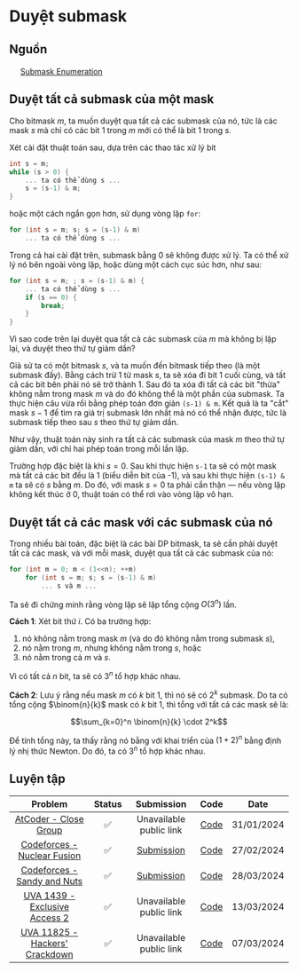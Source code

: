 # Duyệt submask

## Nguồn
<img src="../../../../assets/images/cpalgorithms.ico" width="16" height="16"/> [Submask Enumeration](https://cp-algorithms.com/algebra/all-submasks.html)

## Duyệt tất cả submask của một mask

Cho bitmask $m$, ta muốn duyệt qua tất cả các submask của nó, tức là các mask $s$ mà chỉ có các bit 1 trong $m$ mới có thể là bit 1 trong $s$.

Xét cài đặt thuật toán sau, dựa trên các thao tác xử lý bit

```cpp
int s = m;
while (s > 0) {
    ... ta có thể dùng s ...
    s = (s-1) & m;
}
```

hoặc một cách ngắn gọn hơn, sử dụng vòng lặp `for`:

```cpp
for (int s = m; s; s = (s-1) & m)
    ... ta có thể dùng s ...
```

Trong cả hai cài đặt trên, submask bằng 0 sẽ không được xử lý. Ta có thể xử lý nó bên ngoài vòng lặp, hoặc dùng một cách cục súc hơn, như sau:

```cpp
for (int s = m; ; s = (s-1) & m) {
    ... ta có thể dùng s ...
    if (s == 0) {
        break;
    }
}
```

Vì sao code trên lại duyệt qua tất cả các submask của $m$ mà không bị lặp lại, và duyệt theo thứ tự giảm dần?

Giả sử ta có một bitmask $s$, và ta muốn đến bitmask tiếp theo (là một submask đấy). Bằng cách trừ 1 từ mask $s$, ta sẽ xóa đi bit 1 cuối cùng, và tất cả các bit bên phải nó sẽ trở thành 1. Sau đó ta xóa đi tất cả các bit "thừa" không nằm trong mask $m$ và do đó không thể là một phần của submask. Ta thực hiện câu vừa rồi bằng phép toán đơn giản `(s-1) & m`. Kết quả là ta "cắt" mask $s-1$ để tìm ra giá trị submask lớn nhất mà nó có thể nhận được, tức là submask tiếp theo sau $s$ theo thứ tự giảm dần.

Như vậy, thuật toán này sinh ra tất cả các submask của mask $m$ theo thứ tự giảm dần, với chỉ hai phép toán trong mỗi lần lặp.

Trường hợp đặc biệt là khi $s = 0$. Sau khi thực hiện `s-1` ta sẽ có một mask mà tất cả các bit đều là 1 (biểu diễn bit của -1), và sau khi thực hiện `(s-1) & m` ta sẽ có $s$ bằng $m$. Do đó, với mask $s = 0$ ta phải cẩn thận — nếu vòng lặp không kết thúc ở 0, thuật toán có thể rơi vào vòng lặp vô hạn.

## Duyệt tất cả các mask với các submask của nó

Trong nhiều bài toán, đặc biệt là các bài DP bitmask, ta sẽ cần phải duyệt tất cả các mask, và với mỗi mask, duyệt qua tất cả các submask của nó:

```cpp
for (int m = 0; m < (1<<n); ++m)
    for (int s = m; s; s = (s-1) & m)
        ... s và m ...
```

Ta sẽ đi chứng minh rằng vòng lặp sẽ lặp tổng cộng $O(3^n)$ lần.

**Cách 1**: Xét bit thứ $i$. Có ba trường hợp:

1. nó không nằm trong mask $m$ (và do đó không nằm trong submask $s$),
2. nó nằm trong $m$, nhưng không nằm trong $s$, hoặc
3. nó nằm trong cả $m$ và $s$.

Vì có tất cả $n$ bit, ta sẽ có $3^n$ tổ hợp khác nhau.

**Cách 2**: Lưu ý rằng nếu mask $m$ có $k$ bit 1, thì nó sẽ có $2^k$ submask. Do ta có tổng cộng $\binom{n}{k}$ mask có $k$ bit 1, thì tổng với tất cả các mask sẽ là:

$$\sum_{k=0}^n \binom{n}{k} \cdot 2^k$$

Để tính tổng này, ta thấy rằng nó bằng với khai triển của $(1+2)^n$ bằng định lý nhị thức Newton. Do đó, ta có $3^n$ tổ hợp khác nhau.

## Luyện tập

| Problem | Status | Submission | Code | Date |
| :---: | :-----------: | :---: | :---: | :---: |
| [AtCoder - Close Group](https://atcoder.jp/contests/abc187/tasks/abc187_f) | :white_check_mark: | Unavailable public link | [Code](https://github.com/farmerboy95/CompetitiveProgramming/blob/master/AtCoder/AtCoder187-ABC-F.cpp) | 31/01/2024 |
| [Codeforces - Nuclear Fusion](https://codeforces.com/contest/71/problem/E) | :white_check_mark: | [Submission](https://codeforces.com/contest/71/submission/248432927) | [Code](https://github.com/farmerboy95/CompetitiveProgramming/blob/master/Codeforces/CF71-D2-E.cpp) | 27/02/2024 |
| [Codeforces - Sandy and Nuts](https://codeforces.com/contest/599/problem/E) | :white_check_mark: | [Submission](https://codeforces.com/contest/599/submission/253590555) | [Code](https://github.com/farmerboy95/CompetitiveProgramming/blob/master/Codeforces/CF599-D2-E.cpp) | 28/03/2024 |
| [UVA 1439 - Exclusive Access 2](https://uva.onlinejudge.org/index.php?option=com_onlinejudge&Itemid=8&page=show_problem&problem=4185) | :white_check_mark: | Unavailable public link | [Code](https://github.com/farmerboy95/CompetitiveProgramming/blob/master/UVA/UVA%201439.cpp) | 13/03/2024 |
| [UVA 11825 - Hackers' Crackdown](https://uva.onlinejudge.org/index.php?option=com_onlinejudge&Itemid=8&page=show_problem&problem=2925) | :white_check_mark: | Unavailable public link | [Code](https://github.com/farmerboy95/CompetitiveProgramming/blob/master/UVA/UVA%2011825.cpp) | 07/03/2024 |
